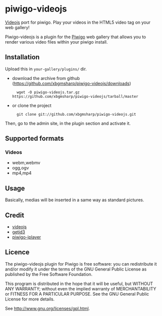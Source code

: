 piwigo-videojs
==============

[Videojs](http://videojs.com/) port for piwigo. Play your videos in the HTML5 video tag on your web gallery!

Piwigo-videojs is a plugin for the [Piwigo](http://piwigo.org/) web gallery that allows you to render various video files within your piwigo install.

Installation
------------

Upload this in ``your-gallery/plugins/`` dir.

* download the archive from github (https://github.com/xbgmsharp/piwigo-videojs/downloads) 

        wget -O piwigo-videojs.tar.gz https://github.com/xbgmsharp/piwigo-videojs/tarball/master

* or clone the project 

        git clone git://github.com/xbgmsharp/piwigo-videojs.git

Then, go to the admin site, in the plugin section and activate it.

Supported formats
-----------------

### Videos ###

* webm,webmv
* ogg,ogv
* mp4,mp4

Usage
-----
Basically, medias will be inserted in a same way as standard pictures.

Credit
------

* [videojs](http://videojs.com/)
* [getid3](http://getid3.sourceforge.net/)
* [piwigo-jplayer](https://github.com/d-matt/piwigo-jplayer)

Licence
-------
The piwigo-videojs plugin for Piwigo is free software:  you can redistribute it
and/or  modify  it under  the  terms  of the  GNU  General  Public License  as
published by the Free Software Foundation.

This program  is distributed in the hope  that it will be  useful, but WITHOUT
ANY WARRANTY; without even the  implied warranty of MERCHANTABILITY or FITNESS
FOR A PARTICULAR PURPOSE. See the GNU General Public License for more details.

See <http://www.gnu.org/licenses/gpl.html>.
